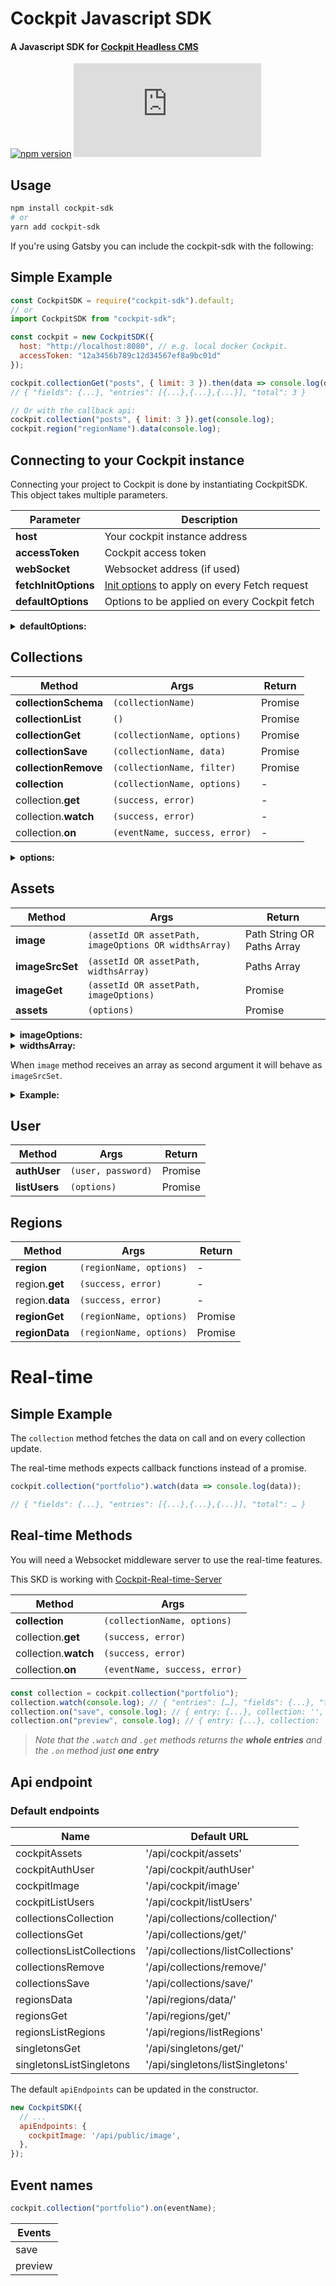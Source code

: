# Cockpit Javascript SDK

#### A Javascript SDK for [Cockpit Headless CMS](https://github.com/agentejo/cockpit)

[![npm version](https://badge.fury.io/js/cockpit-sdk.svg?v2)](https://www.npmjs.com/package/cockpit-sdk)
![size](http://img.badgesize.io/ginetta/cockpit-sdk/master/lib/all.min.js?compression=gzip&label=gzip+size)

## Usage

```sh
npm install cockpit-sdk
# or
yarn add cockpit-sdk
```

If you're using Gatsby you can include the cockpit-sdk with the following:

## Simple Example

```js
const CockpitSDK = require("cockpit-sdk").default;
// or
import CockpitSDK from "cockpit-sdk";

const cockpit = new CockpitSDK({
  host: "http://localhost:8080", // e.g. local docker Cockpit.
  accessToken: "12a3456b789c12d34567ef8a9bc01d"
});

cockpit.collectionGet("posts", { limit: 3 }).then(data => console.log(data));
// { "fields": {...}, "entries": [{...},{...},{...}], "total": 3 }

// Or with the callback api:
cockpit.collection("posts", { limit: 3 }).get(console.log);
cockpit.region("regionName").data(console.log);
```

## Connecting to your Cockpit instance

Connecting your project to Cockpit is done by instantiating CockpitSDK. This object takes multiple parameters.

| Parameter            | Description                                     |
| -------------------- | ----------------------------------------------- |
| **host**             | Your cockpit instance address                   |
| **accessToken**      | Cockpit access token                            |
| **webSocket**        | Websocket address (if used)                     |
| **fetchInitOptions** | [Init options](https://developer.mozilla.org/en-US/docs/Web/API/WindowOrWorkerGlobalScope/fetch#Parameters) to apply on every Fetch request                        |
| **defaultOptions**   | Options to be applied on every Cockpit fetch    |

<details><summary><b>defaultOptions:</b></summary><p>

```js
  {
    filter: { published: true }, // mongoDB Operators.
    populate: 1 // Resolve linked collection items.
    limit,
    skip,
    apiEndpoints, // See Api endpoints section bellow
    sort: { _created: -1 },
  }
```

</p></details>

## Collections

| Method               | Args                          | Return  |
| -------------------- | ----------------------------- | ------- |
| **collectionSchema** | `(collectionName)`            | Promise |
| **collectionList**   | `()`                          | Promise |
| **collectionGet**    | `(collectionName, options)`   | Promise |
| **collectionSave**   | `(collectionName, data)`      | Promise |
| **collectionRemove** | `(collectionName, filter)`    | Promise |
| **collection**       | `(collectionName, options)`   | -       |
| collection.**get**   | `(success, error)`            | -       |
| collection.**watch** | `(success, error)`            | -       |
| collection.**on**    | `(eventName, success, error)` | -       |

<details><summary><b>options:</b></summary><p>

```js
  {
    filter: { published: true }, // mongoDB Operators.
    populate: 1 // Resolve linked collection items.
    limit,
    skip,
    sort: { _created: -1 },
  }
```

</p></details>

## Assets

| Method          | Args                                                  | Return                     |
| --------------- | ----------------------------------------------------- | -------------------------- |
| **image**       | `(assetId OR assetPath, imageOptions OR widthsArray)` | Path String OR Paths Array |
| **imageSrcSet** | `(assetId OR assetPath, widthsArray)`                 | Paths Array                |
| **imageGet**    | `(assetId OR assetPath, imageOptions)`                | Promise                    |
| **assets**      | `(options)`                                           | Promise                    |

<details><summary><b>imageOptions:</b></summary><p>

```js
{
  width,
  height,
  quality: 85,
  pixelRatio: 2, // default: 1
  mode: 'thumbnail' | 'bestFit' | 'resize' | 'fitToWidth' | 'fitToHeight',
  filters: { darken: 50, pixelate: 40, desaturate: true, flip: 'x', colorize: 'FF0' },
  /* Filters:
  blur | brighten | colorize | contrast | darken | desaturate |
  emboss | flip | invert | opacity | pixelate |
  sepia | sharpen | sketch
  */
}
```

</p></details>

<details><summary><b>widthsArray:</b></summary><p>

```js
[
  100, // Width
  {
    srcSet: "100w" | "2x" | "(max-width: 30em)",
    ...imageOptions
  }
];
```

</p></details>

When `image` method receives an array as second argument it will behave as `imageSrcSet`.

<details><summary><b>Example:</b></summary><p>

```js
cockpit.image(path); // original/path.jpg
cockpit.image(path, { width: 100 });
cockpit.image(path, [100, 480, 960]);
cockpit.image(path, [
  100,
  { width: 480, height: 480 },
  { width: 960, srcSet: "(max-width: 30em)" }
]);
// ['?src=path.jpg&w=100 100w', '?src=path.jpg&w=480&h=480 480w', '?src=path.jpg&w=960 (max-width: 30em)']
```

</p></details>

## User

| Method        | Args               | Return  |
| ------------- | ------------------ | ------- |
| **authUser**  | `(user, password)` | Promise |
| **listUsers** | `(options)`        | Promise |

## Regions

| Method          | Args                    | Return  |
| --------------- | ----------------------- | ------- |
| **region**      | `(regionName, options)` | -       |
| region.**get**  | `(success, error)`      | -       |
| region.**data** | `(success, error)`      | -       |
| **regionGet**   | `(regionName, options)` | Promise |
| **regionData**  | `(regionName, options)` | Promise |

# Real-time

## Simple Example

The `collection` method fetches the data on call and on every collection update.

The real-time methods expects callback functions instead of a promise.

```js
cockpit.collection("portfolio").watch(data => console.log(data));

// { "fields": {...}, "entries": [{...},{...},{...}], "total": … }
```

## Real-time Methods

You will need a Websocket middleware server to use the real-time features.

This SKD is working with [Cockpit-Real-time-Server](https://github.com/brunnolou/Cockpit-Real-time-Server)

| Method               | Args                          |
| -------------------- | ----------------------------- |
| **collection**       | `(collectionName, options)`   |
| collection.**get**   | `(success, error)`            |
| collection.**watch** | `(success, error)`            |
| collection.**on**    | `(eventName, success, error)` |

```js
const collection = cockpit.collection("portfolio");
collection.watch(console.log); // { "entries": […], "fields": {...}, "total": … }
collection.on("save", console.log); // { entry: {...}, collection: '', event: '' }
collection.on("preview", console.log); // { entry: {...}, collection: '', event: '' }
```

> _Note that the `.watch` and `.get` methods returns the **whole entries** and the `.on` method just **one entry**_

## Api endpoint

### Default endpoints
| Name                       | Default URL                        |
| -------------------------- | ---------------------------------- |
| cockpitAssets              | '/api/cockpit/assets'              |
| cockpitAuthUser            | '/api/cockpit/authUser'            |
| cockpitImage               | '/api/cockpit/image'               |
| cockpitListUsers           | '/api/cockpit/listUsers'           |
| collectionsCollection      | '/api/collections/collection/'     |
| collectionsGet             | '/api/collections/get/'            |
| collectionsListCollections | '/api/collections/listCollections' |
| collectionsRemove          | '/api/collections/remove/'         |
| collectionsSave            | '/api/collections/save/'           |
| regionsData                | '/api/regions/data/'               |
| regionsGet                 | '/api/regions/get/'                |
| regionsListRegions         | '/api/regions/listRegions'         |
| singletonsGet              | '/api/singletons/get/'             |
| singletonsListSingletons   | '/api/singletons/listSingletons'   |

The default `apiEndpoints` can be updated in the constructor.
```js
new CockpitSDK({
  // ...
  apiEndpoints: {
    cockpitImage: '/api/public/image',
  },
});
```


## Event names

```js
cockpit.collection("portfolio").on(eventName);
```

| Events  |
| ------- |
| save    |
| preview |
